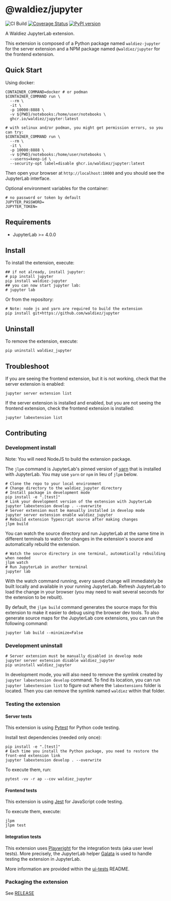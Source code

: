 # @waldiez/jupyter

![CI Build](https://github.com/waldiez/jupyter/actions/workflows/main.yaml/badge.svg) [![Coverage Status](https://coveralls.io/repos/github/waldiez/jupyter/badge.svg)](https://coveralls.io/github/waldiez/jupyter) [![PyPI version](https://badge.fury.io/py/waldiez-jupyter.svg)](https://badge.fury.io/py/waldiez-jupyter)

A Waldiez JupyterLab extension.

This extension is composed of a Python package named `waldiez-jupyter`
for the server extension and a NPM package named `@waldiez/jupyter`
for the frontend extension.

## Quick Start

Using docker:

```shell
CONTAINER_COMMAND=docker # or podman
$CONTAINER_COMMAND run \
  --rm \
  -it \
  -p 10000:8888 \
  -v ${PWD}/notebooks:/home/user/notebooks \
  ghcr.io/waldiez/jupyter:latest

# with selinux and/or podman, you might get permission errors, so you can try:
$CONTAINER_COMMAND run \
  --rm \
  -it \
  -p 10000:8888 \
  -v ${PWD}/notebooks:/home/user/notebooks \
  --userns=keep-id \
  --security-opt label=disable ghcr.io/waldiez/jupyter:latest
```

Then open your browser at `http://localhost:10000` and you should see the JupyterLab interface.

Optional environment variables for the container:

```shell
# no password or token by default
JUPYTER_PASSWORD=
JUPYTER_TOKEN=
```

## Requirements

- JupyterLab >= 4.0.0

## Install

To install the extension, execute:

```shell
## if not already, install jupyter:
# pip install jupyter
pip install waldiez-jupyter
## you can now start jupyter lab:
# jupyter lab
```

Or from the repository:

```shell
# Note: node js and yarn are required to build the extension
pip install git+https://github.com/waldiez/jupyter
```

## Uninstall

To remove the extension, execute:

```shell
pip uninstall waldiez_jupyter
```

## Troubleshoot

If you are seeing the frontend extension, but it is not working, check
that the server extension is enabled:

```shell
jupyter server extension list
```

If the server extension is installed and enabled, but you are not seeing
the frontend extension, check the frontend extension is installed:

```shell
jupyter labextension list
```

## Contributing

### Development install

Note: You will need NodeJS to build the extension package.

The `jlpm` command is JupyterLab's pinned version of
[yarn](https://yarnpkg.com/) that is installed with JupyterLab. You may use
`yarn` or `npm` in lieu of `jlpm` below.

```shell
# Clone the repo to your local environment
# Change directory to the waldiez_jupyter directory
# Install package in development mode
pip install -e ".[test]"
# Link your development version of the extension with JupyterLab
jupyter labextension develop . --overwrite
# Server extension must be manually installed in develop mode
jupyter server extension enable waldiez_jupyter
# Rebuild extension Typescript source after making changes
jlpm build
```

You can watch the source directory and run JupyterLab at the same time in different terminals to watch for changes in the extension's source and automatically rebuild the extension.

```shell
# Watch the source directory in one terminal, automatically rebuilding when needed
jlpm watch
# Run JupyterLab in another terminal
jupyter lab
```

With the watch command running, every saved change will immediately be built locally and available in your running JupyterLab. Refresh JupyterLab to load the change in your browser (you may need to wait several seconds for the extension to be rebuilt).

By default, the `jlpm build` command generates the source maps for this extension to make it easier to debug using the browser dev tools. To also generate source maps for the JupyterLab core extensions, you can run the following command:

```shell
jupyter lab build --minimize=False
```

### Development uninstall

```shell
# Server extension must be manually disabled in develop mode
jupyter server extension disable waldiez_jupyter
pip uninstall waldiez_jupyter
```

In development mode, you will also need to remove the symlink created by `jupyter labextension develop`
command. To find its location, you can run `jupyter labextension list` to figure out where the `labextensions`
folder is located. Then you can remove the symlink named `waldiez` within that folder.

### Testing the extension

#### Server tests

This extension is using [Pytest](https://docs.pytest.org/) for Python code testing.

Install test dependencies (needed only once):

```shell
pip install -e ".[test]"
# Each time you install the Python package, you need to restore the front-end extension link
jupyter labextension develop . --overwrite
```

To execute them, run:

```shell
pytest -vv -r ap --cov waldiez_jupyter
```

#### Frontend tests

This extension is using [Jest](https://jestjs.io/) for JavaScript code testing.

To execute them, execute:

```shell
jlpm
jlpm test
```

#### Integration tests

This extension uses [Playwright](https://playwright.dev/docs/intro) for the integration tests (aka user level tests).
More precisely, the JupyterLab helper [Galata](https://github.com/jupyterlab/jupyterlab/tree/master/galata) is used to handle testing the extension in JupyterLab.

More information are provided within the [ui-tests](./ui-tests/README.md) README.

### Packaging the extension

See [RELEASE](RELEASE.md)
